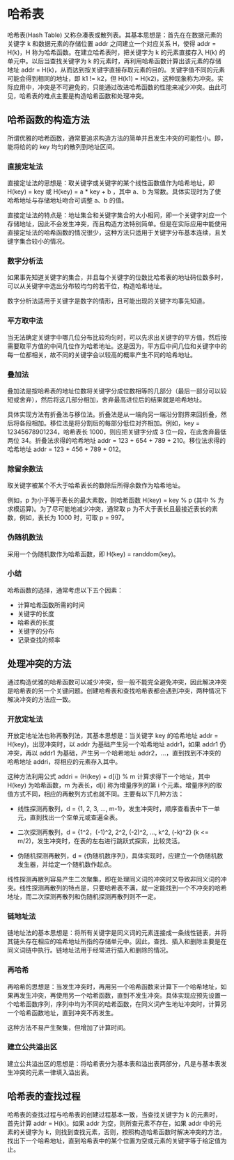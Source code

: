 # 哈希表

哈希表(Hash Table) 又称杂凑表或散列表。其基本思想是：首先在在数据元素的关键字 k 和数据元素的存储位置 addr 之间建立一个对应关系 H，使得 addr = H(k)，H 称为哈希函数。在建立哈希表时，把关键字为 k 的元素直接存入 H(k) 的单元中。以后当查找关键字为 k 的元素时，再利用哈希函数计算出该元素的存储地址 addr = H(k)，从而达到按关键字直接存取元素的目的。关键字值不同的元素可能会得到相同的地址，即 k1 != k2，但 H(k1) = H(k2)，这种现象称为冲突。实际应用中，冲突是不可避免的，只能通过改进哈希函数的性能来减少冲突。由此可见，哈希表的难点主要是构造哈希函数和处理冲突。

## 哈希函数的构造方法

所谓优雅的哈希函数，通常要追求构造方法的简单并且发生冲突的可能性小。即，能将给的的 key 均匀的散列到地址区间。

### 直接定址法

直接定址法的思想是：取关键字或关键字的某个线性函数值作为哈希地址，即 H(key) = key 或 H(key) = a * key + b ，其中 a、b 为常数。具体实现时为了使哈希地址与存储地址吻合可调整 a、b 的值。

直接定址法的特点是：地址集合和关键字集合的大小相同，即一个关键字对应一个存储地址，因此不会发生冲突，而且构造方法特别简单。但是在实际应用中能使用直接定址法的哈希函数的情况很少，这种方法只适用于关键字分布基本连续，且关键字集合较小的情况。

### 数字分析法

如果事先知道关键字的集合，并且每个关键字的位数比哈希表的地址码位数多时，可以从关键字中选出分布较均匀的若干位，构造哈希地址。

数字分析法适用于关键字是数字的情形，且可能出现的关键字均事先知道。

### 平方取中法

当无法确定关键字中哪几位分布比较均匀时，可以先求出关键字的平方值，然后按需要取平方值的中间几位作为哈希地址。这是因为，平方后中间几位和关键字中的每一位都相关，故不同的关键字会以较高的概率产生不同的哈希地址。

### 叠加法

叠加法是按哈希表的地址位数将关键字分成位数相等的几部分（最后一部分可以较短或舍弃），然后将这几部分相加，舍弃最高进位后的结果就是哈希地址。

具体实现方法有折叠法与移位法。折叠法是从一端向另一端沿分割界来回折叠，然后将各段相加。移位法是将分割后的每部分低位对齐相加。例如，key = 12345678901234，哈希表长 1000，则应把关键字分成 3 位一段，在此舍弃最低两位 34。折叠法求得的哈希地址 addr = 123 + 654 + 789 + 210。移位法求得的哈希地址 addr = 123 + 456 + 789 + 012。

### 除留余数法

取关键字被某个不大于哈希表长的数除后所得余数作为哈希地址。

例如，p 为小于等于表长的最大素数，则哈希函数 H(key) = key % p (其中 % 为求模运算)。为了尽可能地减少冲突，通常取 p 为不大于表长且最接近表长的素数，例如，表长为 1000 时，可取 p = 997。

### 伪随机数法

采用一个伪随机数作为哈希函数，即 H(key) = randdom(key)。

### 小结

哈希函数的选择，通常考虑以下五个因素：

* 计算哈希函数所需的时间
* 关键字的长度
* 哈希表的长度
* 关键字的分布
* 记录查找的频率

## 处理冲突的方法

通过构造优雅的哈希函数可以减少冲突，但一般不能完全避免冲突，因此解决冲突是哈希表的另一个关键问题。创建哈希表和查找哈希表都会遇到冲突，两种情况下解决冲突的方法应一致。

### 开放定址法

开放定地址法也称再散列法，其基本思想是：当关键字 key 的哈希地址 addr = H(key)，出现冲突时，以 addr 为基础产生另一个哈希地址 addr1，如果 addr1 仍冲突，再以 addr1 为基础，产生另一个哈希地址 addr2，...，直到找到不冲突的哈希地址 addri，将相应的元素存入其中。

这种方法利用公式 addri = (H(key) + d[i]) % m 计算求得下一个地址，其中 H(key) 为哈希函数，m 为表长，d[i] 称为增量序列的第 i 个元素。增量序列的取值方式不同，相应的再散列方式也就不同。主要有以下几种方法：

* 线性探测再散列，d = {1, 2, 3, ..., m-1}，发生冲突时，顺序查看表中下一单元，直到找出一个空单元或查遍全表。

* 二次探测再散列，d = {1^2，(-1)^2, 2^2, (-2)^2, ..., k^2, (-k)^2} (k <= m/2)，发生冲突时，在表的左右进行跳跃式探索，比较灵活。

* 伪随机探测再散列，d = {伪随机数序列}，具体实现时，应建立一个伪随机数发生器，并给定一个随机数作起点。

线性探测再散列容易产生二次聚集，即在处理同义词的冲突时又导致非同义词的冲突。线性探测再散列的特点是，只要哈希表不满，就一定能找到一个不冲突的哈希地址，而二次探测再散列和伪随机探测再散列则不一定。

### 链地址法

链地址法的基本思想是：将所有关键字是同义词的元素连接成一条线性链表，并将其链头存在相应的哈希地址所指的存储单元中。因此，查找、插入和删除主要是在同义词链中执行。链地址法用于经常进行插入和删除的情况。

### 再哈希

再哈希的思想是：当发生冲突时，再用另一个哈希函数来计算下一个哈希地址，如果再发生冲突，再使用另一个哈希函数，直到不发生冲突。具体实现应预先设置一个哈希函数序列，序列中均为不同的哈希函数，在同义词产生地址冲突时，计算另一个哈希函数地址，直到冲突不再发生。

这种方法不易产生聚集，但增加了计算时间。

### 建立公共溢出区

建立公共溢出区的思想是：将哈希表分为基本表和溢出表两部分，凡是与基本表发生冲突的元素一律填入溢出表。

## 哈希表的查找过程

哈希表的查找过程与哈希表的创建过程基本一致，当查找关键字为 k 的元素时，首先计算 addr = H(k)。如果 addr 为空，则所查元素不存在，如果 addr 中的元素的关键字为 k，则找到查找元素，否则，按照构造哈希函数时解决冲突的方法，找出下一个哈希地址，直到哈希表中的某个位置为空或元素的关键字等于给定值为止。
